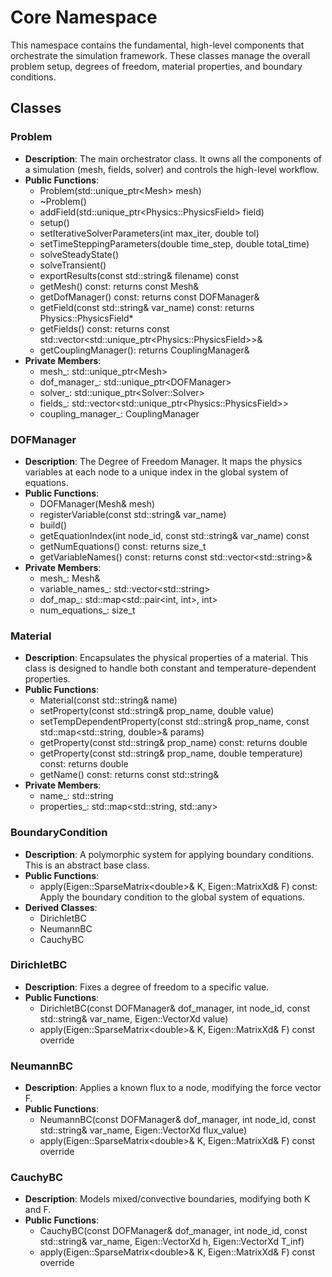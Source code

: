 # **Core Namespace**

This namespace contains the fundamental, high-level components that orchestrate the simulation framework. These classes manage the overall problem setup, degrees of freedom, material properties, and boundary conditions.

## **Classes**

### **Problem**

* **Description**: The main orchestrator class. It owns all the components of a simulation (mesh, fields, solver) and controls the high-level workflow.
* **Public Functions**:
  * Problem(std::unique\_ptr\<Mesh\> mesh)
  * \~Problem()
  * addField(std::unique\_ptr\<Physics::PhysicsField\> field)
  * setup()
  * setIterativeSolverParameters(int max\_iter, double tol)
  * setTimeSteppingParameters(double time\_step, double total\_time)
  * solveSteadyState()
  * solveTransient()
  * exportResults(const std::string& filename) const
  * getMesh() const: returns const Mesh&
  * getDofManager() const: returns const DOFManager&
  * getField(const std::string& var\_name) const: returns Physics::PhysicsField\*
  * getFields() const: returns const std::vector\<std::unique\_ptr\<Physics::PhysicsField\>\>&
  * getCouplingManager(): returns CouplingManager&
* **Private Members**:
  * mesh\_: std::unique\_ptr\<Mesh\>
  * dof\_manager\_: std::unique\_ptr\<DOFManager\>
  * solver\_: std::unique\_ptr\<Solver::Solver\>
  * fields\_: std::vector\<std::unique\_ptr\<Physics::PhysicsField\>\>
  * coupling\_manager\_: CouplingManager

### **DOFManager**

* **Description**: The Degree of Freedom Manager. It maps the physics variables at each node to a unique index in the global system of equations.
* **Public Functions**:
  * DOFManager(Mesh& mesh)
  * registerVariable(const std::string& var\_name)
  * build()
  * getEquationIndex(int node\_id, const std::string& var\_name) const
  * getNumEquations() const: returns size\_t
  * getVariableNames() const: returns const std::vector\<std::string\>&
* **Private Members**:
  * mesh\_: Mesh&
  * variable\_names\_: std::vector\<std::string\>
  * dof\_map\_: std::map\<std::pair\<int, int\>, int\>
  * num\_equations\_: size\_t

### **Material**

* **Description**: Encapsulates the physical properties of a material. This class is designed to handle both constant and temperature-dependent properties.
* **Public Functions**:
  * Material(const std::string& name)
  * setProperty(const std::string& prop\_name, double value)
  * setTempDependentProperty(const std::string& prop\_name, const std::map\<std::string, double\>& params)
  * getProperty(const std::string& prop\_name) const: returns double
  * getProperty(const std::string& prop\_name, double temperature) const: returns double
  * getName() const: returns const std::string&
* **Private Members**:
  * name\_: std::string
  * properties\_: std::map\<std::string, std::any\>

### **BoundaryCondition**

* **Description**: A polymorphic system for applying boundary conditions. This is an abstract base class.
* **Public Functions**:
  * apply(Eigen::SparseMatrix\<double\>& K, Eigen::MatrixXd& F) const: Apply the boundary condition to the global system of equations.
* **Derived Classes**:
  * DirichletBC
  * NeumannBC
  * CauchyBC

### **DirichletBC**

* **Description**: Fixes a degree of freedom to a specific value.
* **Public Functions**:
  * DirichletBC(const DOFManager& dof\_manager, int node\_id, const std::string& var\_name, Eigen::VectorXd value)
  * apply(Eigen::SparseMatrix\<double\>& K, Eigen::MatrixXd& F) const override

### **NeumannBC**

* **Description**: Applies a known flux to a node, modifying the force vector F.
* **Public Functions**:
  * NeumannBC(const DOFManager& dof\_manager, int node\_id, const std::string& var\_name, Eigen::VectorXd flux\_value)
  * apply(Eigen::SparseMatrix\<double\>& K, Eigen::MatrixXd& F) const override

### **CauchyBC**

* **Description**: Models mixed/convective boundaries, modifying both K and F.
* **Public Functions**:
  * CauchyBC(const DOFManager& dof\_manager, int node\_id, const std::string& var\_name, Eigen::VectorXd h, Eigen::VectorXd T\_inf)
  * apply(Eigen::SparseMatrix\<double\>& K, Eigen::MatrixXd& F) const override